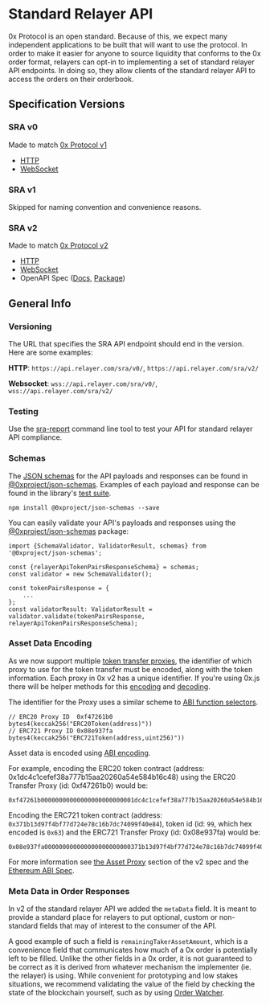 # Standard Relayer API

0x Protocol is an open standard. Because of this, we expect many independent applications to be built that will want to use the protocol. In order to make it easier for anyone to source liquidity that conforms to the 0x order format, relayers can opt-in to implementing a set of standard relayer API endpoints. In doing so, they allow clients of the standard relayer API to access the orders on their orderbook.

## Specification Versions

### SRA v0 
Made to match [0x Protocol v1](https://github.com/0xProject/0x-protocol-specification/blob/master/v1/v1-whitepaper.pdf)
* [HTTP](https://github.com/0xProject/standard-relayer-api/blob/master/http/v0.md)
* [WebSocket](https://github.com/0xProject/standard-relayer-api/blob/master/ws/v0.md)

### SRA v1
Skipped for naming convention and convenience reasons.

### SRA v2
Made to match [0x Protocol v2](https://github.com/0xProject/0x-protocol-specification/blob/master/v2/v2-specification.md)
* [HTTP](https://github.com/0xProject/standard-relayer-api/blob/master/http/v2.md)
* [WebSocket](https://github.com/0xProject/standard-relayer-api/blob/master/ws/v2.md)
* OpenAPI Spec ([Docs](http://sra-api.s3-website-us-east-1.amazonaws.com/), [Package](https://github.com/0xProject/0x-monorepo/tree/development/packages/sra-spec))

## General Info

### Versioning

The URL that specifies the SRA API endpoint should end in the version. Here are some examples:

**HTTP**: `https://api.relayer.com/sra/v0/`, `https://api.relayer.com/sra/v2/`

**Websocket**: `wss://api.relayer.com/sra/v0/`, `wss://api.relayer.com/sra/v2/`

### Testing

Use the [sra-report](https://github.com/0xProject/0x-monorepo/tree/development/packages/sra-report) command line tool to test your API for standard relayer API compliance.

### Schemas

The [JSON schemas](http://json-schema.org/) for the API payloads and responses can be found in [@0xproject/json-schemas](https://github.com/0xProject/0x.js/tree/development/packages/json-schemas). Examples of each payload and response can be found in the library's [test suite](https://github.com/0xProject/0x.js/blob/development/packages/json-schemas/test/schema_test.ts#L1).

```
npm install @0xproject/json-schemas --save
```

You can easily validate your API's payloads and responses using the [@0xproject/json-schemas](https://github.com/0xProject/0x.js/tree/development/packages/json-schemas) package:

```
import {SchemaValidator, ValidatorResult, schemas} from '@0xproject/json-schemas';

const {relayerApiTokenPairsResponseSchema} = schemas;
const validator = new SchemaValidator();

const tokenPairsResponse = {
    ...
};
const validatorResult: ValidatorResult = validator.validate(tokenPairsResponse, relayerApiTokenPairsResponseSchema);
```
### Asset Data Encoding

As we now support multiple [token transfer proxies](https://github.com/0xProject/0x-protocol-specification/blob/master/v2/v2-specification.md#assetproxy), the identifier of which proxy to use for the token transfer must be encoded, along with the token information. Each proxy in 0x v2 has a unique identifier. If you're using 0x.js there will be helper methods for this [encoding](https://0xproject.com/docs/0x.js#zeroEx-encodeERC20AssetData) and [decoding](https://0xproject.com/docs/0x.js#zeroEx-decodeAssetProxyId). 

The identifier for the Proxy uses a similar scheme to [ABI function selectors](https://github.com/ethereum/wiki/wiki/Ethereum-Contract-ABI#function-selector).
```
// ERC20 Proxy ID  0xf47261b0
bytes4(keccak256("ERC20Token(address)"))
// ERC721 Proxy ID 0x08e937fa
bytes4(keccak256("ERC721Token(address,uint256)"))
```

Asset data is encoded using [ABI encoding](https://solidity.readthedocs.io/en/develop/abi-spec.html). 

For example, encoding the ERC20 token contract (address:  0x1dc4c1cefef38a777b15aa20260a54e584b16c48) using the ERC20 Transfer Proxy (id: 0xf47261b0) would be:
```
0xf47261b00000000000000000000000001dc4c1cefef38a777b15aa20260a54e584b16c48
```

Encoding the ERC721 token contract (address: `0x371b13d97f4bf77d724e78c16b7dc74099f40e84`), token id (id: `99`, which hex encoded is `0x63`) and the ERC721 Transfer Proxy (id: 0x08e937fa) would be:
```
0x08e937fa000000000000000000000000371b13d97f4bf77d724e78c16b7dc74099f40e840000000000000000000000000000000000000000000000000000000000000063
```

For more information see [the Asset Proxy](https://github.com/0xProject/0x-protocol-specification/blob/master/v2/v2-specification.md#erc20proxy) section of the v2 spec and the [Ethereum ABI Spec](https://solidity.readthedocs.io/en/develop/abi-spec.html).

### Meta Data in Order Responses

In v2 of the standard relayer API we added the `metaData` field. It is meant to provide a standard place for relayers to put optional, custom or non-standard fields that may of interest to the consumer of the API.

A good example of such a field is `remainingTakerAssetAmount`, which is a convenience field that communicates how much of a 0x order is potentially left to be filled. Unlike the other fields in a 0x order, it is not guaranteed to be correct as it is derived from whatever mechanism the implementer (ie. the relayer) is using. While convenient for prototyping and low stakes situations, we recommend validating the value of the field by checking the state of the blockchain yourself, such as by using [Order Watcher](https://0xproject.com/wiki#0x-OrderWatcher).
